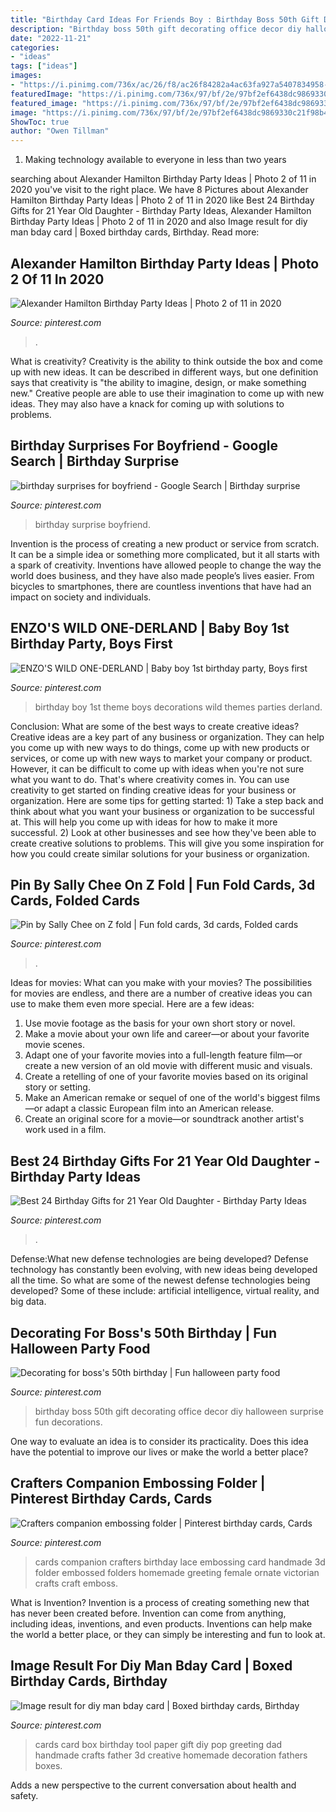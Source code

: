 ```yaml
---
title: "Birthday Card Ideas For Friends Boy : Birthday Boss 50th Gift Decorating Office Decor Diy Halloween Surprise Fun Decorations"
description: "Birthday boss 50th gift decorating office decor diy halloween surprise fun decorations"
date: "2022-11-21"
categories:
- "ideas"
tags: ["ideas"]
images:
- "https://i.pinimg.com/736x/ac/26/f8/ac26f84282a4ac63fa927a5407834958--card-ideas.jpg"
featuredImage: "https://i.pinimg.com/736x/97/bf/2e/97bf2ef6438dc9869330c21f98b4bfad--bday-cards.jpg"
featured_image: "https://i.pinimg.com/736x/97/bf/2e/97bf2ef6438dc9869330c21f98b4bfad--bday-cards.jpg"
image: "https://i.pinimg.com/736x/97/bf/2e/97bf2ef6438dc9869330c21f98b4bfad--bday-cards.jpg"
ShowToc: true
author: "Owen Tillman"
---
```



1. Making technology available to everyone in less than two years 

	

		
searching about Alexander Hamilton Birthday Party Ideas | Photo 2 of 11 in 2020 you've visit to the right place. We have 8 Pictures about Alexander Hamilton Birthday Party Ideas | Photo 2 of 11 in 2020 like Best 24 Birthday Gifts for 21 Year Old Daughter - Birthday Party Ideas, Alexander Hamilton Birthday Party Ideas | Photo 2 of 11 in 2020 and also Image result for diy man bday card | Boxed birthday cards, Birthday. Read more:
		
    
## Alexander Hamilton Birthday Party Ideas | Photo 2 Of 11 In 2020

<img loading=lazy src="https://i.pinimg.com/736x/00/a8/6d/00a86d04dc270051dbaaec13e9ae9788.jpg" onerror="this.onerror=null;this.src='https://tse1.mm.bing.net/th?id=OIP.b3OzM-4Qyv92F-vAB7o1kAHaJ3&amp;pid=15.1';" alt="Alexander Hamilton Birthday Party Ideas | Photo 2 of 11 in 2020">

_Source: pinterest.com_

>. 

	

What is creativity?
Creativity is the ability to think outside the box and come up with new ideas. It can be described in different ways, but one definition says that creativity is "the ability to imagine, design, or make something new." Creative people are able to use their imagination to come up with new ideas. They may also have a knack for coming up with solutions to problems.

    
## Birthday Surprises For Boyfriend - Google Search | Birthday Surprise

<img loading=lazy src="https://i.pinimg.com/736x/ad/af/8f/adaf8f4926a2404022ff91e4eb7ed8f1--birthday-surprise-boyfriend-birthday-ideas-for-boyfriend.jpg" onerror="this.onerror=null;this.src='https://tse3.mm.bing.net/th?id=OIP.hNNTIK3yVL8qtR_HkeJRYQHaJ3&amp;pid=15.1';" alt="birthday surprises for boyfriend - Google Search | Birthday surprise">

_Source: pinterest.com_

>birthday surprise boyfriend. 

	

Invention is the process of creating a new product or service from scratch. It can be a simple idea or something more complicated, but it all starts with a spark of creativity. Inventions have allowed people to change the way the world does business, and they have also made people’s lives easier. From bicycles to smartphones, there are countless inventions that have had an impact on society and individuals.

    
## ENZO&#039;S WILD ONE-DERLAND | Baby Boy 1st Birthday Party, Boys First

<img loading=lazy src="https://i.pinimg.com/736x/4d/b6/bb/4db6bbd7922fb28da0ee9011085ed0bc.jpg" onerror="this.onerror=null;this.src='https://tse3.mm.bing.net/th?id=OIP.wbQ1EU4f_z_AJ9ivwgVr7wHaLG&amp;pid=15.1';" alt="ENZO&#039;S WILD ONE-DERLAND | Baby boy 1st birthday party, Boys first">

_Source: pinterest.com_

>birthday boy 1st theme boys decorations wild themes parties derland. 

	

Conclusion: What are some of the best ways to create creative ideas?
Creative ideas are a key part of any business or organization. They can help you come up with new ways to do things, come up with new products or services, or come up with new ways to market your company or product. However, it can be difficult to come up with ideas when you're not sure what you want to do. That's where creativity comes in. You can use creativity to get started on finding creative ideas for your business or organization. Here are some tips for getting started: 1) Take a step back and think about what you want your business or organization to be successful at. This will help you come up with ideas for how to make it more successful. 2) Look at other businesses and see how they've been able to create creative solutions to problems. This will give you some inspiration for how you could create similar solutions for your business or organization.

    
## Pin By Sally Chee On Z Fold | Fun Fold Cards, 3d Cards, Folded Cards

<img loading=lazy src="https://i.pinimg.com/736x/ac/26/f8/ac26f84282a4ac63fa927a5407834958--card-ideas.jpg" onerror="this.onerror=null;this.src='https://tse3.mm.bing.net/th?id=OIP.Xun9As4ug2DTKoUgOi0MXQHaJ4&amp;pid=15.1';" alt="Pin by Sally Chee on Z fold | Fun fold cards, 3d cards, Folded cards">

_Source: pinterest.com_

>. 

	

Ideas for movies: What can you make with your movies?
The possibilities for movies are endless, and there are a number of creative ideas you can use to make them even more special. Here are a few ideas:
1. Use movie footage as the basis for your own short story or novel.
2. Make a movie about your own life and career—or about your favorite movie scenes.
3. Adapt one of your favorite movies into a full-length feature film—or create a new version of an old movie with different music and visuals.
4. Create a retelling of one of your favorite movies based on its original story or setting.
5. Make an American remake or sequel of one of the world's biggest films—or adapt a classic European film into an American release.
6. Create an original score for a movie—or soundtrack another artist's work used in a film.
    
## Best 24 Birthday Gifts For 21 Year Old Daughter - Birthday Party Ideas

<img loading=lazy src="https://i.pinimg.com/736x/c8/c7/8e/c8c78e2c2c3f5317b5e383ed028bea67.jpg" onerror="this.onerror=null;this.src='https://tse2.mm.bing.net/th?id=OIP.tRXocOE2eRosE3v03IbxRwHaJ6&amp;pid=15.1';" alt="Best 24 Birthday Gifts for 21 Year Old Daughter - Birthday Party Ideas">

_Source: pinterest.com_

>. 

	

Defense:What new defense technologies are being developed?
Defense technology has constantly been evolving, with new ideas being developed all the time. So what are some of the newest defense technologies being developed? Some of these include: artificial intelligence, virtual reality, and big data.

    
## Decorating For Boss&#039;s 50th Birthday | Fun Halloween Party Food

<img loading=lazy src="https://i.pinimg.com/736x/4c/05/e5/4c05e55177cfbfe037df4e70497b06cf--surprise-surprise-dessert-ideas.jpg" onerror="this.onerror=null;this.src='https://tse1.mm.bing.net/th?id=OIP.tezGApVlsAx2G1dCycjBzAHaJ6&amp;pid=15.1';" alt="Decorating for boss&#039;s 50th birthday | Fun halloween party food">

_Source: pinterest.com_

>birthday boss 50th gift decorating office decor diy halloween surprise fun decorations. 

	

One way to evaluate an idea is to consider its practicality. Does this idea have the potential to improve our lives or make the world a better place?

    
## Crafters Companion Embossing Folder | Pinterest Birthday Cards, Cards

<img loading=lazy src="https://i.pinimg.com/736x/df/75/33/df7533066d30f91a5fa205df6fd44044.jpg" onerror="this.onerror=null;this.src='https://tse4.mm.bing.net/th?id=OIP.kXDGx3N0QHMWHP5lVQTxiQHaKK&amp;pid=15.1';" alt="Crafters companion embossing folder | Pinterest birthday cards, Cards">

_Source: pinterest.com_

>cards companion crafters birthday lace embossing card handmade 3d folder embossed folders homemade greeting female ornate victorian crafts craft emboss. 

	

What is Invention?
Invention is a process of creating something new that has never been created before. Invention can come from anything, including ideas, inventions, and even products. Inventions can help make the world a better place, or they can simply be interesting and fun to look at.

    
## Image Result For Diy Man Bday Card | Boxed Birthday Cards, Birthday

<img loading=lazy src="https://i.pinimg.com/736x/97/bf/2e/97bf2ef6438dc9869330c21f98b4bfad--bday-cards.jpg" onerror="this.onerror=null;this.src='https://tse1.mm.bing.net/th?id=OIP.ZLWNzoDXEItclKjdTHtJfAHaJ4&amp;pid=15.1';" alt="Image result for diy man bday card | Boxed birthday cards, Birthday">

_Source: pinterest.com_

>cards card box birthday tool paper gift diy pop greeting dad handmade crafts father 3d creative homemade decoration fathers boxes. 

	

Adds a new perspective to the current conversation about health and safety.

